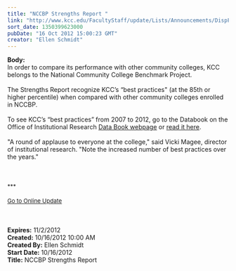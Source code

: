 ```yaml
---
title: "NCCBP Strengths Report "
link: "http://www.kcc.edu/FacultyStaff/update/Lists/Announcements/DispForm.aspx?ID=856"
sort_date: 1350399623000
pubDate: "16 Oct 2012 15:00:23 GMT"
creator: "Ellen Schmidt"
---
```


<div><b>Body:</b> <div class="ExternalClassBADEB0E750CA431692F01A70A431EADA">
<div>In order to compare its performance with other community colleges, KCC belongs to the National Community College Benchmark Project. </div>
<div> </div>
<div>The Strengths Report recognize KCC’s “best practices&quot; (at the 85th or higher percentile) when compared with other community colleges enrolled in NCCBP.</div>
<div> </div>
<div>To see KCC’s “best practices” from 2007 to 2012, go to the Databook on the Office of Institutional Research <a href="/Community/Collegeinfo/ie/ir/databook/pages/default.aspx">Data Book webpage</a> or <a href="/Community/Collegeinfo/ie/ir/databook/Pages/nccbp.aspx">read it here</a>.  </div>
<div> </div>
<div>&quot;A round of applause to everyone at the college,&quot; said Vicki Magee, director of institutional research. &quot;Note the increased number of best practices over the years.&quot;</div>
<div> </div>
<div> </div>
<div> </div>
<div>
<div><font size="2">***</font></div>
<div><font size="2"></font> </div>
<div><font size="2"><a href="/FacultyStaff/update/Pages/dailyupdate.aspx">Go to Online Update</a></font><font size="2"></font></div>
<div><font size="2"></font> </div>
<div><font size="2"><br /></font></div><br /></div></div></div>
<div><b>Expires:</b> 11/2/2012</div>
<div><b>Created:</b> 10/16/2012 10:00 AM</div>
<div><b>Created By:</b> Ellen Schmidt</div>
<div><b>Start Date:</b> 10/16/2012</div>
<div><b>Title:</b> NCCBP Strengths Report </div>
